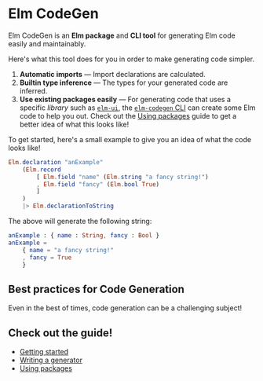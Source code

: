 # Elm CodeGen

Elm CodeGen is an **Elm package** and **CLI tool** for generating Elm code easily and maintainably.

Here's what this tool does for you in order to make generating code simpler.

1. **Automatic imports** — Import declarations are calculated.
2. **Builtin type inference** — The types for your generated code are inferred.
3. **Use existing packages easily** — For generating code that uses a specific _library_ such as [`elm-ui`](), the [`elm-codegen` CLI]() can create some Elm code to help you out.
   Check out the [Using packages]() guide to get a better idea of what this looks like!

To get started, here's a small example to give you an idea of what the code looks like!

```elm
Elm.declaration "anExample"
    (Elm.record
        [ Elm.field "name" (Elm.string "a fancy string!")
        , Elm.field "fancy" (Elm.bool True)
        ]
    )
    |> Elm.declarationToString
```

The above will generate the following string:

```elm
anExample : { name : String, fancy : Bool }
anExample =
    { name = "a fancy string!"
    , fancy = True
    }
```

## Best practices for Code Generation

Even in the best of times, code generation can be a challenging subject!

## Check out the guide!

- [Getting started]()
- [Writing a generator]()
- [Using packages]()
